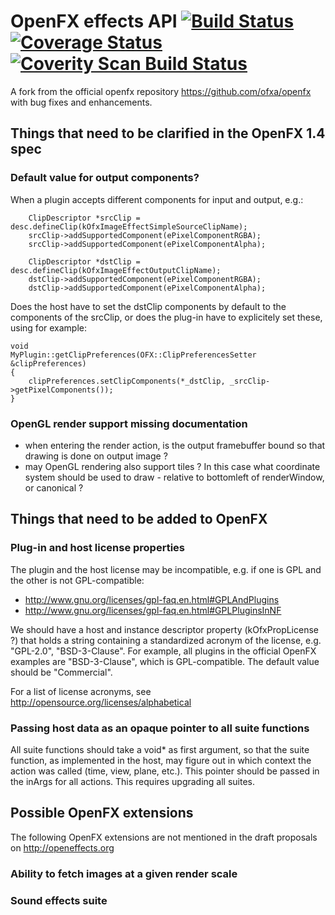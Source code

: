 OpenFX effects API [![Build Status](https://api.travis-ci.org/devernay/openfx.png?branch=master)](https://travis-ci.org/devernay/openfx) [![Coverage Status](https://coveralls.io/repos/devernay/openfx/badge.png?branch=master)](https://coveralls.io/r/devernay/openfx?branch=master) [![Coverity Scan Build Status](https://scan.coverity.com/projects/15151/badge.svg)](https://scan.coverity.com/projects/15151 "Coverity Badge")
==================

A fork from the official openfx repository https://github.com/ofxa/openfx with bug fixes and enhancements.

Things that need to be clarified in the OpenFX 1.4 spec
-------------------------------------------------------

### Default value for output components?

When a plugin accepts different components for input and output, e.g.:
```
    ClipDescriptor *srcClip = desc.defineClip(kOfxImageEffectSimpleSourceClipName);
    srcClip->addSupportedComponent(ePixelComponentRGBA);
    srcClip->addSupportedComponent(ePixelComponentAlpha);

    ClipDescriptor *dstClip = desc.defineClip(kOfxImageEffectOutputClipName);
    dstClip->addSupportedComponent(ePixelComponentRGBA);
    dstClip->addSupportedComponent(ePixelComponentAlpha);
```
Does the host have to set the dstClip components by default to the components of the srcClip, or does the plug-in have to explicitely set these, using for example:
```
void
MyPlugin::getClipPreferences(OFX::ClipPreferencesSetter &clipPreferences)
{
    clipPreferences.setClipComponents(*_dstClip, _srcClip->getPixelComponents());
}
```

### OpenGL render support missing documentation

- when entering the render action, is the output framebuffer bound so that drawing is done on output image ?
- may OpenGL rendering also support tiles ? In this case what coordinate system should be used to draw - relative to bottomleft of renderWindow, or canonical ?

Things that need to be added to OpenFX
-------------------------------------------------------

### Plug-in and host license properties

The plugin and the host license may be incompatible, e.g. if one is GPL and the other is not GPL-compatible:
- http://www.gnu.org/licenses/gpl-faq.en.html#GPLAndPlugins
- http://www.gnu.org/licenses/gpl-faq.en.html#GPLPluginsInNF

We should have a host and instance descriptor property (kOfxPropLicense ?) that holds a string containing a standardized acronym of the license, e.g. "GPL-2.0", "BSD-3-Clause". For example, all plugins in the official OpenFX examples are "BSD-3-Clause", which is GPL-compatible. The default value should be "Commercial".

For a list of license acronyms, see http://opensource.org/licenses/alphabetical

### Passing host data as an opaque pointer to all suite functions

All suite functions should take a void* as first argument, so that the suite function, as implemented in the host, may figure out in which context the action was called (time, view, plane, etc.). This pointer should be passed in the inArgs for all actions. This requires upgrading all suites.

Possible OpenFX extensions
--------------------------

The following OpenFX extensions are not mentioned in the draft proposals on http://openeffects.org

### Ability to fetch images at a given render scale

### Sound effects suite
